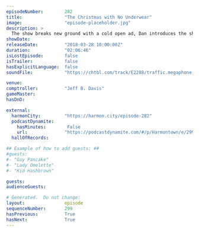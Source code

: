 ```yaml
---
episodeNumber:        282
title:                "The Christmas with No Underwear"
image:                "episode-placeholder.jpg"
description: >
  The show breaks new ground with a cold open ad, Dan introduces the show's latest lovable sponsored character M.C. Gun Control, we explore Dan's therapy revelations and Jeff hatches a cunning plan turning himself into a tree. Featuring Dan Harmon, Jeff ...
showDate:             
releaseDate:          "2018-03-28 10:00:00Z"
duration:             "02:06:46"
isLostEpisode:        false
isTrailer:            false
hasExplicitLanguage:  false
soundFile:            "https://chtbl.com/track/E2288/traffic.megaphone.fm/STA3969094748.mp3?updated=1630440104"

venue:                
comptroller:          "Jeff B. Davis"
gameMaster:           
hasDnD:               

external:
  harmonCity:         "https://harmon.city/episode-282"
  podcastDynamite:
    hasMinutes:        False
    url:              "https://podcastdynamite.com/#/p/Harmontown/e/299/282"
  hallOfRecords:      

## Example of how to add guests: ##
#guests:
#- "Guy Pancake"
#- "Lady Omelette"
#- "Kid Hashbrown"

guests:
audienceGuests:

# Generated.  Do not change:
layout:               episode
sequenceNumber:       299
hasPrevious:          True
hasNext:              True
---
```


<!-- The episode description will be rendered here -->
<!-- Add your content below here -->

